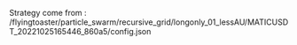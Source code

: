 Strategy come from : /flyingtoaster/particle_swarm/recursive_grid/longonly_01_lessAU/MATICUSDT_20221025165446_860a5/config.json